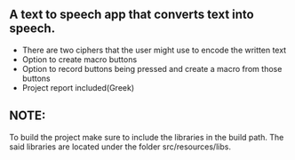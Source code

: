 

## A text to speech app that converts text into speech. 


* There are two ciphers that the user might use to encode the written text
* Option to create macro buttons 
* Option to record buttons being pressed and create a macro from those buttons
* Project report included(Greek)

## NOTE:
To build the project make sure to include the libraries
in the build path. The said libraries are located under
the folder src/resources/libs.
